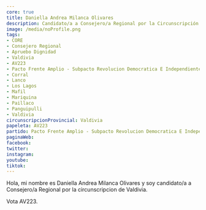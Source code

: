 ```yaml
---
core: true
title: Daniella Andrea Milanca Olivares
description: Candidato/a a Consejero/a Regional por la Circunscripción de Valdivia
image: /media/noProfile.png
tags:
- CORE
- Consejero Regional
- Apruebo Dignidad
- Valdivia
- AV223
- Pacto Frente Amplio - Subpacto Revolucion Democratica E Independientes - Independientes
- Corral
- Lanco
- Los Lagos
- Mafil
- Mariquina
- Paillaco
- Panguipulli
- Valdivia
circunscripcionProvincial: Valdivia
papeleta: AV223
partido: Pacto Frente Amplio - Subpacto Revolucion Democratica E Independientes - Independientes
paginaWeb:
facebook:
twitter:
instagram:
youtube:
tiktok:
---
```

Hola, mi nombre es Daniella Andrea Milanca Olivares y soy candidato/a a Consejero/a Regional por la circunscripcion de Valdivia.

Vota AV223.